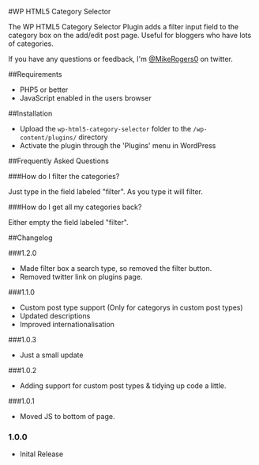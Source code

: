 #WP HTML5 Category Selector

The WP HTML5 Category Selector Plugin adds a filter input field to the category box on the add/edit post page. Useful for bloggers who have lots of categories.

If you have any questions or feedback, I'm <a href="http://twitter.com/MikeRogers0">@MikeRogers0</a> on twitter.

##Requirements

* PHP5 or better
* JavaScript enabled in the users browser

##Installation

* Upload the `wp-html5-category-selector` folder to the `/wp-content/plugins/` directory
* Activate the plugin through the 'Plugins' menu in WordPress

##Frequently Asked Questions

###How do I filter the categories?

Just type in the field labeled "filter". As you type it will filter.

###How do I get all my categories back?

Either empty the field labeled "filter".

##Changelog

###1.2.0
* Made filter box a search type, so removed the filter button. 
* Removed twitter link on plugins page.

###1.1.0
* Custom post type support (Only for categorys in custom post types)
* Updated descriptions
* Improved internationalisation

###1.0.3
* Just a small update

###1.0.2
* Adding support for custom post types & tidying up code a little.

###1.0.1
* Moved JS to bottom of page.

### 1.0.0
* Inital Release
